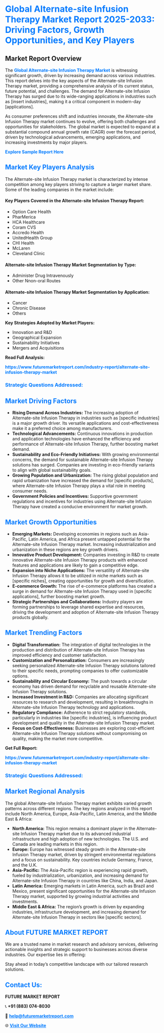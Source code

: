 <h1 style="color: #007BFF;">Global Alternate-site Infusion Therapy Market Report 2025-2033: Driving Factors, Growth Opportunities, and Key Players</h1>

<section id="overview">
<h2>Market Report Overview</h2>
<p>The <a href="https://www.futuremarketreport.com/industry-report/alternate-site-infusion-therapy-market" style="color: #007BFF; text-decoration: none;"><strong>Global Alternate-site Infusion Therapy Market</strong></a> is witnessing significant growth, driven by increasing demand across various industries. This report delves into the key aspects of the Alternate-site Infusion Therapy market, providing a comprehensive analysis of its current status, future potential, and challenges. The demand for Alternate-site Infusion Therapy has surged due to its wide-ranging applications in industries such as [insert industries], making it a critical component in modern-day [applications].</p>
<p>As consumer preferences shift and industries innovate, the Alternate-site Infusion Therapy market continues to evolve, offering both challenges and opportunities for stakeholders. The global market is expected to expand at a substantial compound annual growth rate (CAGR) over the forecast period, driven by technological advancements, emerging applications, and increasing investments by major players.</p>
</section>

<section id="overview">
<p><a href="https://www.futuremarketreport.com/request-sample/reportId=78658" style="color: #007BFF; text-decoration: none;"><strong>Explore Sample Report Here</strong></a></p>
</section>

<section id="key-players">
<h2 style="color: #007BFF;">Market Key Players Analysis</h2>
<p>The Alternate-site Infusion Therapy market is characterized by intense competition among key players striving to capture a larger market share. Some of the leading companies in the market include:</p>
<h4>Key Players Covered in the Alternate-site Infusion Therapy Report:</h4>
<ul><li>Option Care Health</li><li>PharMerica</li><li>HCA Healthcare</li><li>Coram CVS</li><li>Accredo Health</li><li>UnitedHealth Group</li><li>CHI Health</li><li>McLaren</li><li>Cleveland Clinic</li></ul>
<h4>Alternate-site Infusion Therapy Market Segmentation by Type:</h4>
<ul><li>Administer Drug Intravenously</li><li>Other Nnon-oral Routes</li></ul>

<h4>Alternate-site Infusion Therapy Market Segmentation by Application:</h4>
<ul><li>Cancer</li><li>Chronic Disease</li><li>Others</li></ul>
<p><strong>Key Strategies Adopted by Market Players:</strong></p>
<ul>
<li>Innovation and R&D</li>
<li>Geographical Expansion</li>
<li>Sustainability Initiatives</li>
<li>Mergers and Acquisitions</li>
</ul>
</section>

<section>
<p><strong>Read Full Analysis: </strong></p><a href="https://www.futuremarketreport.com/industry-report/alternate-site-infusion-therapy-market" style="color: #007BFF; text-decoration: none;"><strong>https://www.futuremarketreport.com/industry-report/alternate-site-infusion-therapy-market</strong></a>
<h3 style="color: #007BFF;">Strategic Questions Addressed:</h3>
</section>

<section id="driving-factors">
<h2 style="color: #007BFF;">Market Driving Factors</h2>
<ul>
<li><strong>Rising Demand Across Industries:</strong> The increasing adoption of Alternate-site Infusion Therapy in industries such as [specific industries] is a major growth driver. Its versatile applications and cost-effectiveness make it a preferred choice among manufacturers.</li>
<li><strong>Technological Advancements:</strong> Continuous innovations in production and application technologies have enhanced the efficiency and performance of Alternate-site Infusion Therapy, further boosting market demand.</li>
<li><strong>Sustainability and Eco-Friendly Initiatives:</strong> With growing environmental concerns, the demand for sustainable Alternate-site Infusion Therapy solutions has surged. Companies are investing in eco-friendly variants to align with global sustainability goals.</li>
<li><strong>Growing Population and Urbanization:</strong> The rising global population and rapid urbanization have increased the demand for [specific products], where Alternate-site Infusion Therapy plays a vital role in meeting consumer needs.</li>
<li><strong>Government Policies and Incentives:</strong> Supportive government regulations and incentives for industries using Alternate-site Infusion Therapy have created a conducive environment for market growth.</li>
</ul>
</section>

<section id="growth-opportunities">
<h2 style="color: #007BFF;">Market Growth Opportunities</h2>
<ul>
<li><strong>Emerging Markets:</strong> Developing economies in regions such as Asia-Pacific, Latin America, and Africa present untapped potential for the Alternate-site Infusion Therapy market. Increasing industrialization and urbanization in these regions are key growth drivers.</li>
<li><strong>Innovative Product Development:</strong> Companies investing in R&D to create innovative Alternate-site Infusion Therapy products with enhanced features and applications are likely to gain a competitive edge.</li>
<li><strong>Expansion into Niche Applications:</strong> The versatility of Alternate-site Infusion Therapy allows it to be utilized in niche markets such as [specific niches], creating opportunities for growth and diversification.</li>
<li><strong>E-commerce Growth:</strong> The rise of e-commerce platforms has created a surge in demand for Alternate-site Infusion Therapy used in [specific applications], further boosting market growth.</li>
<li><strong>Strategic Partnerships and Collaborations:</strong> Industry players are forming partnerships to leverage shared expertise and resources, driving the development and adoption of Alternate-site Infusion Therapy products globally.</li>
</ul>
</section>

<section id="trending-factors">
<h2 style="color: #007BFF;">Market Trending Factors</h2>
<ul>
<li><strong>Digital Transformation:</strong> The integration of digital technologies in the production and distribution of Alternate-site Infusion Therapy has improved efficiency and customer satisfaction.</li>
<li><strong>Customization and Personalization:</strong> Consumers are increasingly seeking personalized Alternate-site Infusion Therapy solutions tailored to their specific needs, prompting companies to offer customizable options.</li>
<li><strong>Sustainability and Circular Economy:</strong> The push towards a circular economy has driven demand for recyclable and reusable Alternate-site Infusion Therapy solutions.</li>
<li><strong>Increased Investment in R&D:</strong> Companies are allocating significant resources to research and development, resulting in breakthroughs in Alternate-site Infusion Therapy technology and applications.</li>
<li><strong>Regulatory Compliance:</strong> Adherence to strict regulatory standards, particularly in industries like [specific industries], is influencing product development and quality in the Alternate-site Infusion Therapy market.</li>
<li><strong>Focus on Cost-Effectiveness:</strong> Businesses are exploring cost-efficient Alternate-site Infusion Therapy solutions without compromising on quality, making the market more competitive.</li>
</ul>
</section>

<section>
<p><strong>Get Full Report: </strong></p><a href="https://www.futuremarketreport.com/industry-report/alternate-site-infusion-therapy-market" style="color: #007BFF; text-decoration: none;"><strong>https://www.futuremarketreport.com/industry-report/alternate-site-infusion-therapy-market</strong></a>
<h3 style="color: #007BFF;">Strategic Questions Addressed:</h3>
</section>


<section id="regional-analysis">
<h2 style="color: #007BFF;">Market Regional Analysis</h2>
<p>The global Alternate-site Infusion Therapy market exhibits varied growth patterns across different regions. The key regions analyzed in this report include North America, Europe, Asia-Pacific, Latin America, and the Middle East & Africa:</p>
<ul>
<li><strong>North America:</strong> This region remains a dominant player in the Alternate-site Infusion Therapy market due to its advanced industrial infrastructure and high adoption of new technologies. The U.S. and Canada are leading markets in this region.</li>
<li><strong>Europe:</strong> Europe has witnessed steady growth in the Alternate-site Infusion Therapy market, driven by stringent environmental regulations and a focus on sustainability. Key countries include Germany, France, and the U.K.</li>
<li><strong>Asia-Pacific:</strong> The Asia-Pacific region is experiencing rapid growth, fueled by industrialization, urbanization, and increasing demand for Alternate-site Infusion Therapy in countries like China, India, and Japan.</li>
<li><strong>Latin America:</strong> Emerging markets in Latin America, such as Brazil and Mexico, present significant opportunities for the Alternate-site Infusion Therapy market, supported by growing industrial activities and investments.</li>
<li><strong>Middle East & Africa:</strong> The region’s growth is driven by expanding industries, infrastructure development, and increasing demand for Alternate-site Infusion Therapy in sectors like [specific sectors].</li>
</ul>
</section>

<footer>
<h2 style="color: #007BFF;">About FUTURE MARKET REPORT</h2>
<p>We are a trusted name in market research and advisory services, delivering actionable insights and strategic support to businesses across diverse industries. Our expertise lies in offering:</p>

<p>Stay ahead in today’s competitive landscape with our tailored research solutions.</p>

<h2 style="color: #007BFF;">Contact Us:</h2>
<p><strong>FUTURE MARKET REPORT</strong></p>
<p>📞 <strong>+91 (883) 074-8030</strong></p>
<p>📧 <strong><a href="mailto:help@futuremarketreport.com" style="color: #007BFF;">help@futuremarketreport.com</a></strong></p>
<p>🌐 <strong><a href="https://www.futuremarketreport.com/" style="color: #007BFF;">Visit Our Website</a></strong></p>
</footer>